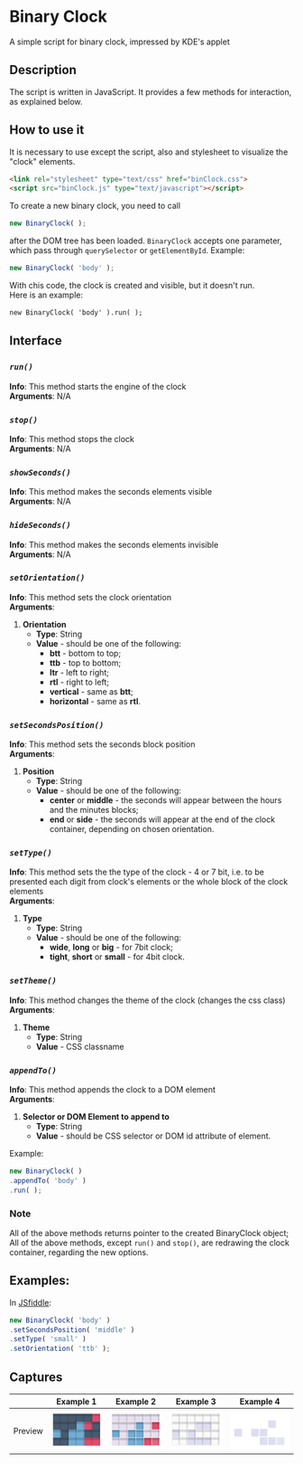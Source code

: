 # Binary Clock

A simple script for binary clock, impressed by KDE's applet

## Description

The script is written in JavaScript. It provides a few methods for interaction, as explained below.

## How to use it

It is necessary to use except the script, also and stylesheet to visualize the "clock" elements.
```HTML
<link rel="stylesheet" type="text/css" href="binClock.css">
<script src="binClock.js" type="text/javascript"></script>
```
To create a new binary clock, you need to call
```JavaScript
new BinaryClock( );
```
after the DOM tree has been loaded. `BinaryClock` accepts one parameter, which pass through `querySelector` or `getElementById`. Example:
```JavaScript
new BinaryClock( 'body' );
```
With chis code, the clock is created and visible, but it doesn't run.  
Here is an example:
```HTML
new BinaryClock( 'body' ).run( );
```

## Interface

### *`run()`*
**Info**: This method starts the engine of the clock  
**Arguments**: N/A
### *`stop()`*
**Info**: This method stops the clock  
**Arguments**: N/A
### *`showSeconds()`*
**Info**: This method makes the seconds elements visible  
**Arguments**: N/A
### *`hideSeconds()`*
**Info**: This method makes the seconds elements invisible  
**Arguments**: N/A
### *`setOrientation()`*
**Info**: This method sets the clock orientation  
**Arguments**:

1. **Orientation**
	* **Type**: String
	* **Value** - should be one of the following:
		* **btt** - bottom to top;
		* **ttb** - top to bottom;
		* **ltr** - left to right;
		* **rtl** - right to left;
		* **vertical** - same as **btt**;
		* **horizontal** - same as **rtl**.

### *`setSecondsPosition()`*
**Info**: This method sets the seconds block position  
**Arguments**:

1. **Position**
	* **Type**: String
	* **Value** - should be one of the following:
		* **center** or **middle** - the seconds will appear between the hours and the minutes blocks;
		* **end** or **side** - the seconds will appear at the end of the clock container, depending on chosen orientation.

### *`setType()`*
**Info**: This method sets the the type of the clock - 4 or 7 bit, i.e. to be presented each digit from clock's elements or the whole block of the clock elements  
**Arguments**:

1. **Type**
	* **Type**: String
	* **Value** - should be one of the following:
		* **wide**, **long** or **big** - for 7bit clock;
		* **tight**, **short** or **small** - for 4bit clock.

### *`setTheme()`*
**Info**: This method changes the theme of the clock (changes the css class)
**Arguments**:

1. **Theme**
	* **Type**: String
	* **Value** - CSS classname

### *`appendTo()`*
**Info**: This method appends the clock to a DOM element  
**Arguments**:

1. **Selector or DOM Element to append to**
	* **Type**: String
	* **Value** - should be CSS selector or DOM id attribute of element.

Example:
```JavaScript
new BinaryClock( )
.appendTo( 'body' )
.run( );
```

### Note
All of the above methods returns pointer to the created BinaryClock object; All of the above methods, except `run()` and `stop()`, are redrawing the clock container, regarding the new options.  

## Examples:
In [JSfiddle](https://jsfiddle.net/h6m4jvrs/2/):
```JavaScript
new BinaryClock( 'body' )
.setSecondsPosition( 'middle' )
.setType( 'small' )
.setOrientation( 'ttb' );
```
## Captures
|  | Example 1 | Example 2 | Example 3 | Example 4 |
| ------------ | ------------- | ------------ | ------------- | ------------ |
| Preview | ![Example](https://raw.githubusercontent.com/Re-n-Im/BinClock/5a80d6bb3f4b6a49380bc870d7b4fc23263ad8e4/img/example.png) | ![Example](https://raw.githubusercontent.com/Re-n-Im/BinClock/5a80d6bb3f4b6a49380bc870d7b4fc23263ad8e4/img/example2.png) | ![Example](https://raw.githubusercontent.com/Re-n-Im/BinClock/5a80d6bb3f4b6a49380bc870d7b4fc23263ad8e4/img/example3.png) | ![Example](https://raw.githubusercontent.com/Re-n-Im/BinClock/5a80d6bb3f4b6a49380bc870d7b4fc23263ad8e4/img/example4.png) |

